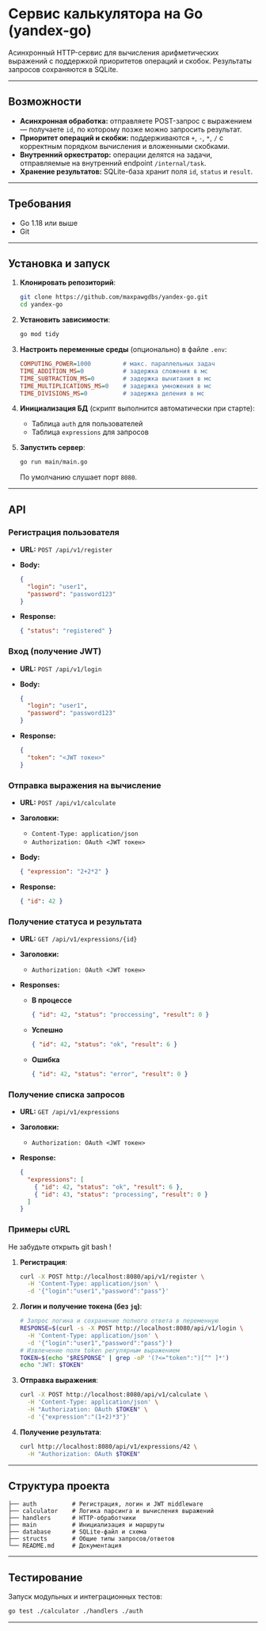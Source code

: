 # Сервис калькулятора на Go (yandex-go)

Асинхронный HTTP-сервис для вычисления арифметических выражений с поддержкой приоритетов операций и скобок. Результаты запросов сохраняются в SQLite.

---

## Возможности

* **Асинхронная обработка:** отправляете POST-запрос с выражением — получаете `id`, по которому позже можно запросить результат.
* **Приоритет операций и скобки:** поддерживаются `+`, `-`, `*`, `/` с корректным порядком вычисления и вложенными скобками.
* **Внутренний оркестратор:** операции делятся на задачи, отправляемые на внутренний endpoint `/internal/task`.
* **Хранение результатов:** SQLite-база хранит поля `id`, `status` и `result`.

---

## Требования

* Go 1.18 или выше
* Git

---

## Установка и запуск

1. **Клонировать репозиторий**:

   ```bash
   git clone https://github.com/maxpawgdbs/yandex-go.git
   cd yandex-go
   ```

2. **Установить зависимости**:

   ```bash
   go mod tidy
   ```

3. **Настроить переменные среды** (опционально) в файле `.env`:

   ```ini
   COMPUTING_POWER=1000         # макс. параллельных задач
   TIME_ADDITION_MS=0           # задержка сложения в мс
   TIME_SUBTRACTION_MS=0        # задержка вычитания в мс
   TIME_MULTIPLICATIONS_MS=0    # задержка умножения в мс
   TIME_DIVISIONS_MS=0          # задержка деления в мс
   ```

4. **Инициализация БД** (скрипт выполнится автоматически при старте):

   * Таблица `auth` для пользователей
   * Таблица `expressions` для запросов

5. **Запустить сервер**:

   ```bash
   go run main/main.go
   ```

   По умолчанию слушает порт `8080`.

---

## API

### Регистрация пользователя

* **URL:** `POST /api/v1/register`
* **Body:**

  ```json
  {
    "login": "user1",
    "password": "password123"
  }
  ```
* **Response:**

  ```json
  { "status": "registered" }
  ```

### Вход (получение JWT)

* **URL:** `POST /api/v1/login`
* **Body:**

  ```json
  {
    "login": "user1",
    "password": "password123"
  }
  ```
* **Response:**

  ```json
  {
    "token": "<JWT токен>"
  }
  ```

### Отправка выражения на вычисление

* **URL:** `POST /api/v1/calculate`
* **Заголовки:**

  * `Content-Type: application/json`
  * `Authorization: OAuth <JWT токен>`
* **Body:**

  ```json
  { "expression": "2+2*2" }
  ```
* **Response:**

  ```json
  { "id": 42 }
  ```

### Получение статуса и результата

* **URL:** `GET /api/v1/expressions/{id}`
* **Заголовки:**

  * `Authorization: OAuth <JWT токен>`
* **Responses:**

  * **В процессе**

    ```json
    { "id": 42, "status": "proccessing", "result": 0 }
    ```
  * **Успешно**

    ```json
    { "id": 42, "status": "ok", "result": 6 }
    ```
  * **Ошибка**

    ```json
    { "id": 42, "status": "error", "result": 0 }
    ```

### Получение списка запросов

* **URL:** `GET /api/v1/expressions`
* **Заголовки:**

  * `Authorization: OAuth <JWT токен>`
* **Response:**

  ```json
  {
    "expressions": [
      { "id": 42, "status": "ok", "result": 6 },
      { "id": 43, "status": "processing", "result": 0 }
    ]
  }
  ```

### Примеры cURL
Не забудьте открыть git bash !

1. **Регистрация**:

   ```bash
   curl -X POST http://localhost:8080/api/v1/register \
     -H 'Content-Type: application/json' \
     -d '{"login":"user1","password":"pass"}'
   ```

2. **Логин и получение токена (без `jq`)**:

   ```bash
   # Запрос логина и сохранение полного ответа в переменную
   RESPONSE=$(curl -s -X POST http://localhost:8080/api/v1/login \
     -H 'Content-Type: application/json' \
     -d '{"login":"user1","password":"pass"}')
   # Извлечение поля token регулярным выражением
   TOKEN=$(echo "$RESPONSE" | grep -oP '(?<="token":")[^" ]*')
   echo "JWT: $TOKEN"
   ```

3. **Отправка выражения**:

   ```bash
   curl -X POST http://localhost:8080/api/v1/calculate \
     -H 'Content-Type: application/json' \
     -H "Authorization: OAuth $TOKEN" \
     -d '{"expression":"(1+2)*3"}'
   ```

4. **Получение результата**:

   ```bash
   curl http://localhost:8080/api/v1/expressions/42 \
     -H "Authorization: OAuth $TOKEN"
   ```

---

## Структура проекта

```
├── auth          # Регистрация, логин и JWT middleware
├── calculator    # Логика парсинга и вычисления выражений
├── handlers      # HTTP‑обработчики
├── main          # Инициализация и маршруты
├── database      # SQLite-файл и схема
├── structs       # Общие типы запросов/ответов
└── README.md     # Документация
```

---

## Тестирование

Запуск модульных и интеграционных тестов:

```bash
go test ./calculator ./handlers ./auth
```

---
